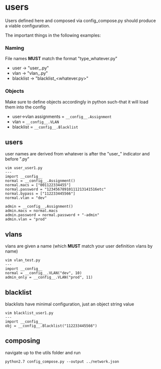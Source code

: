 users
===

Users defined here and composed via config_compose.py should produce a viable configuration.

The important things in the following examples:

### Naming

File names **MUST** match the format "type_whatever.py"
* user -> "user_<name>.py"
* vlan -> "vlan_<whatever>.py"
* blacklist -> "blacklist_<whatever.py>"

### Objects

Make sure to define objects accordingly in python such-that it will load them into the config
* user->vlan assignments = `__config__.Assignment`
* vlan = `__config__.VLAN`
* blacklist = `__config__.Blacklist`

## users

user names are derived from whatever is after the "user_" indicator and before ".py"
```
vim user_user1.py
---
import __config__
normal = __config__.Assignment()
normal.macs = ["001122334455"]
normal.password = "12345678910111213141516etc"
normal.bypass = ["112233445566"]
normal.vlan = "dev"

admin = __config__.Assignment()
admin.macs = normal.macs
admin.password = normal.password + "-admin"
admin.vlan = "prod"
```

## vlans

vlans are given a name (which **MUST** match your user definition vlans by name)
```
vim vlan_test.py
---
import __config__
normal = __config__.VLAN("dev", 10)
admin_only = __config__.VLAN("prod", 11)
```

## blacklist

blacklists have minimal configuration, just an object string value
```
vim blacklist_user1.py
---
import __config__
obj = __config__.Blacklist("112233445566")
```

## composing

navigate up to the utils folder and run
```
python2.7 config_compose.py --output ../network.json
```
